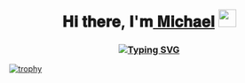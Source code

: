 <h1 align="center">𝐇𝐢 𝐭𝐡𝐞𝐫𝐞, 𝐈'𝐦<a href="https://github.com/Misha172002" target="_blank">  𝐌𝐢𝐜𝐡𝐚𝐞𝐥</a> 
<img src="https://github.com/blackcater/blackcater/raw/main/images/Hi.gif" height="32"/></h1>
<h3 align="center"><a href="https://git.io/typing-svg"><img src="https://readme-typing-svg.herokuapp.com?color=1715F7&background=72CF6F27&vCenter=true&width=500&height=30&lines=I+am+a+student+at+21+school+(Ecole+42)+in+Moscow" alt="Typing SVG" /></a></a></h3>

[![trophy](https://github-profile-trophy.vercel.app/Misha172002ryo-ma&theme=onedark)](https://github.com/ryo-ma/github-profile-trophy)

<!--
**Misha172002/Misha172002** is a ✨ _special_ ✨ repository because its `README.md` (this file) appears on your GitHub profile.

Here are some ideas to get you started:

- 🔭 I’m currently working on ...
- 🌱 I’m currently learning ...
- 👯 I’m looking to collaborate on ...
- 🤔 I’m looking for help with ...
- 💬 Ask me about ...
- 📫 How to reach me: ...
- 😄 Pronouns: ...
- ⚡ Fun fact: ...
-->
